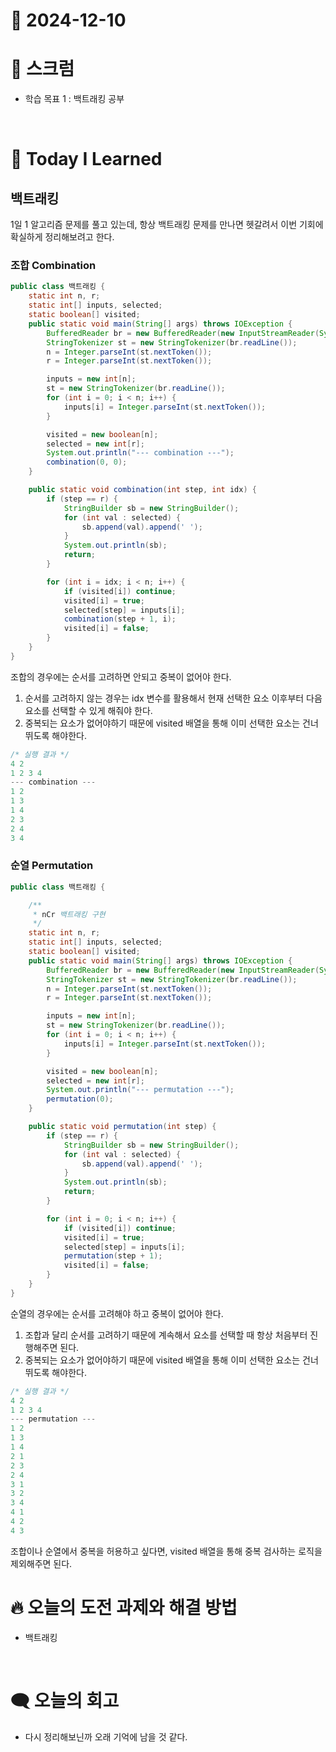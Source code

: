 # 📆 2024-12-10

# 🔔 스크럼

- 학습 목표 1 :  백트래킹 공부
<br/>

# 🚀 Today I Learned

## 백트래킹

1일 1 알고리즘 문제를 풀고 있는데, 항상 백트래킹 문제를 만나면 헷갈려서 이번 기회에 확실하게 정리해보려고 한다.


### 조합 Combination

```java
public class 백트래킹 {
    static int n, r;
    static int[] inputs, selected;
    static boolean[] visited;
    public static void main(String[] args) throws IOException {
        BufferedReader br = new BufferedReader(new InputStreamReader(System.in));
        StringTokenizer st = new StringTokenizer(br.readLine());
        n = Integer.parseInt(st.nextToken());
        r = Integer.parseInt(st.nextToken());

        inputs = new int[n];
        st = new StringTokenizer(br.readLine());
        for (int i = 0; i < n; i++) {
            inputs[i] = Integer.parseInt(st.nextToken());
        }

        visited = new boolean[n];
        selected = new int[r];
        System.out.println("--- combination ---");
        combination(0, 0);
    }

    public static void combination(int step, int idx) {
        if (step == r) {
            StringBuilder sb = new StringBuilder();
            for (int val : selected) {
                sb.append(val).append(' ');
            }
            System.out.println(sb);
            return;
        }

        for (int i = idx; i < n; i++) {
            if (visited[i]) continue;
            visited[i] = true;
            selected[step] = inputs[i];
            combination(step + 1, i);
            visited[i] = false;
        }
    }
}


```
조합의 경우에는 순서를 고려하면 안되고 중복이 없어야 한다.

1. 순서를 고려하지 않는 경우는 idx 변수를 활용해서 현재 선택한 요소 이후부터 다음 요소를 선택할 수 있게 해줘야 한다.
2. 중복되는 요소가 없어야하기 때문에 visited 배열을 통해 이미 선택한 요소는 건너뛰도록 해야한다.

``` java
/* 실행 결과 */
4 2
1 2 3 4
--- combination ---
1 2 
1 3 
1 4 
2 3 
2 4 
3 4 
```

### 순열 Permutation

```java
public class 백트래킹 {

    /**
     * nCr 백트래킹 구현
     */
    static int n, r;
    static int[] inputs, selected;
    static boolean[] visited;
    public static void main(String[] args) throws IOException {
        BufferedReader br = new BufferedReader(new InputStreamReader(System.in));
        StringTokenizer st = new StringTokenizer(br.readLine());
        n = Integer.parseInt(st.nextToken());
        r = Integer.parseInt(st.nextToken());

        inputs = new int[n];
        st = new StringTokenizer(br.readLine());
        for (int i = 0; i < n; i++) {
            inputs[i] = Integer.parseInt(st.nextToken());
        }

        visited = new boolean[n];
        selected = new int[r];
        System.out.println("--- permutation ---");
        permutation(0);
    }

    public static void permutation(int step) {
        if (step == r) {
            StringBuilder sb = new StringBuilder();
            for (int val : selected) {
                sb.append(val).append(' ');
            }
            System.out.println(sb);
            return;
        }

        for (int i = 0; i < n; i++) {
            if (visited[i]) continue;
            visited[i] = true;
            selected[step] = inputs[i];
            permutation(step + 1);
            visited[i] = false;
        }
    }
}
```

순열의 경우에는 순서를 고려해야 하고 중복이 없어야 한다.

1. 조합과 달리 순서를 고려하기 때문에 계속해서 요소를 선택할 때 항상 처음부터 진행해주면 된다.
2. 중복되는 요소가 없어야하기 때문에 visited 배열을 통해 이미 선택한 요소는 건너뛰도록 해야한다.
   
```java
/* 실행 결과 */
4 2
1 2 3 4
--- permutation ---
1 2 
1 3 
1 4 
2 1 
2 3 
2 4 
3 1 
3 2 
3 4 
4 1 
4 2 
4 3 
```

조합이나 순열에서 중복을 허용하고 싶다면, visited 배열을 통해 중복 검사하는 로직을 제외해주면 된다.

# 🔥 오늘의 도전 과제와 해결 방법

- 백트래킹

<br/>

# 🗨️ 오늘의 회고
- 다시 정리해보닌까 오래 기억에 남을 것 같다.


<!--
- 오늘의 학습 경험에 대한 자유로운 생각이나 느낀 점을 기록합니다.
- 성공적인 점, 개선해야 할 점, 새롭게 시도하고 싶은 방법 등을 포함할 수 있습니다.-->
